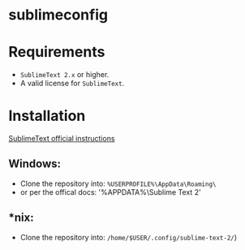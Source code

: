sublimeconfig
=============

# Requirements
* `SublimeText 2.x` or higher.
* A valid license for `SublimeText`.

# Installation
[SublimeText official instructions](http://www.sublimetext.com/docs/2/revert.html)
## Windows:
* Clone the repository into: `%USERPROFILE%\AppData\Roaming\`
* or per the offical docs: '%APPDATA%\Sublime Text 2'

## *nix:
* Clone the repository into: `/home/$USER/.config/sublime-text-2/`)
